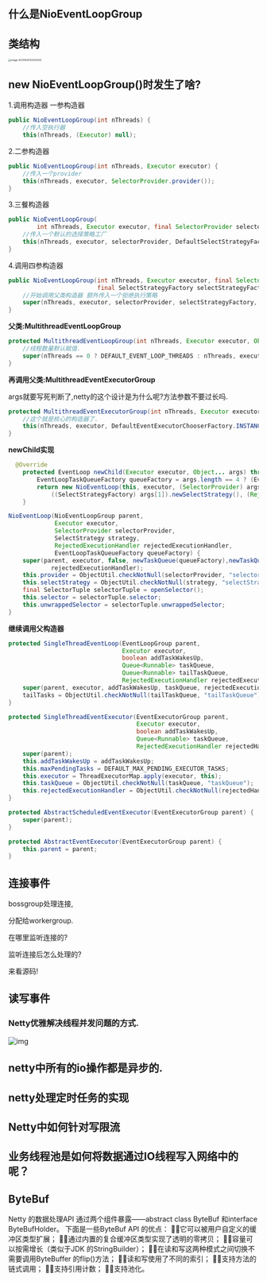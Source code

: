 ## 什么是NioEventLoopGroup



## 类结构

<img src="C:\Users\lufengxiang\AppData\Roaming\Typora\typora-user-images\image-20210425152552042.png" alt="image-20210425152552042" style="zoom: 33%;" />

## new NioEventLoopGroup()时发生了啥?

1.调用构造器 一参构造器

```java
public NioEventLoopGroup(int nThreads) {
    //传入空执行器
    this(nThreads, (Executor) null);
```

2.二参构造器

```java
public NioEventLoopGroup(int nThreads, Executor executor) {
    //传入一个provider
    this(nThreads, executor, SelectorProvider.provider());
}
```

3.三餐构造器

```java
public NioEventLoopGroup(
        int nThreads, Executor executor, final SelectorProvider selectorProvider) {
    //传入一个默认的选择策略工厂
    this(nThreads, executor, selectorProvider, DefaultSelectStrategyFactory.INSTANCE);
}
```

4.调用四参构造器

```java
public NioEventLoopGroup(int nThreads, Executor executor, final SelectorProvider selectorProvider,
                         final SelectStrategyFactory selectStrategyFactory) {
    //开始调用父类构造器 额外传入一个拒绝执行策略
    super(nThreads, executor, selectorProvider, selectStrategyFactory, RejectedExecutionHandlers.reject());
}
```

**父类:MultithreadEventLoopGroup**

```java
protected MultithreadEventLoopGroup(int nThreads, Executor executor, Object... args) {
    //线程数量默认赋值.
    super(nThreads == 0 ? DEFAULT_EVENT_LOOP_THREADS : nThreads, executor, args);
}
```

**再调用父类:MultithreadEventExecutorGroup**

args就要写死判断了,netty的这个设计是为什么呢?方法参数不要过长吗.

```java
protected MultithreadEventExecutorGroup(int nThreads, Executor executor, Object... args) {
	//这个就是核心的构造器了.
    this(nThreads, executor, DefaultEventExecutorChooserFactory.INSTANCE, args);
}
```

**newChild实现**

```java
  @Override
    protected EventLoop newChild(Executor executor, Object... args) throws Exception {
        EventLoopTaskQueueFactory queueFactory = args.length == 4 ? (EventLoopTaskQueueFactory) args[3] : null;
        return new NioEventLoop(this, executor, (SelectorProvider) args[0],
            ((SelectStrategyFactory) args[1]).newSelectStrategy(), (RejectedExecutionHandler) args[2], queueFactory);
    }
```

```java
NioEventLoop(NioEventLoopGroup parent, 
             Executor executor, 
             SelectorProvider selectorProvider,
             SelectStrategy strategy, 
             RejectedExecutionHandler rejectedExecutionHandler,
             EventLoopTaskQueueFactory queueFactory) {
    super(parent, executor, false, newTaskQueue(queueFactory),newTaskQueue(queueFactory),
            rejectedExecutionHandler);
    this.provider = ObjectUtil.checkNotNull(selectorProvider, "selectorProvider");
    this.selectStrategy = ObjectUtil.checkNotNull(strategy, "selectStrategy");
    final SelectorTuple selectorTuple = openSelector();
    this.selector = selectorTuple.selector;
    this.unwrappedSelector = selectorTuple.unwrappedSelector;
}
```

**继续调用父构造器**

```java
protected SingleThreadEventLoop(EventLoopGroup parent, 
                                Executor executor,
                                boolean addTaskWakesUp, 
                                Queue<Runnable> taskQueue, 
                                Queue<Runnable> tailTaskQueue,
                                RejectedExecutionHandler rejectedExecutionHandler) {
    super(parent, executor, addTaskWakesUp, taskQueue, rejectedExecutionHandler);
    tailTasks = ObjectUtil.checkNotNull(tailTaskQueue, "tailTaskQueue");
}
```

```java
protected SingleThreadEventExecutor(EventExecutorGroup parent, 
                                    Executor executor,
                                    boolean addTaskWakesUp, 
                                    Queue<Runnable> taskQueue,
                                    RejectedExecutionHandler rejectedHandler) {
    super(parent);
    this.addTaskWakesUp = addTaskWakesUp;
    this.maxPendingTasks = DEFAULT_MAX_PENDING_EXECUTOR_TASKS;
    this.executor = ThreadExecutorMap.apply(executor, this);
    this.taskQueue = ObjectUtil.checkNotNull(taskQueue, "taskQueue");
    this.rejectedExecutionHandler = ObjectUtil.checkNotNull(rejectedHandler, "rejectedHandler");
}
```

```java
protected AbstractScheduledEventExecutor(EventExecutorGroup parent) {
    super(parent);
}
```

```java
protected AbstractEventExecutor(EventExecutorGroup parent) {
    this.parent = parent;
}
```



## 连接事件

bossgroup处理连接,

分配给workergroup.

在哪里监听连接的?

监听连接后怎么处理的?

来看源码!



## 读写事件



### Netty优雅解决线程并发问题的方式.

![img](https://img-blog.csdnimg.cn/20190613201957781.png?x-oss-process=image/watermark,type_ZmFuZ3poZW5naGVpdGk,shadow_10,text_aHR0cHM6Ly9ibG9nLmNzZG4ubmV0L3FxXzM3OTA5NTA4,size_16,color_FFFFFF,t_70)



## netty中所有的io操作都是异步的.



## netty处理定时任务的实现



## Netty中如何针对写限流



## 业务线程池是如何将数据通过IO线程写入网络中的呢？



## ByteBuf

Netty 的数据处理API 通过两个组件暴露——abstract class ByteBuf 和interface
ByteBufHolder。
下面是一些ByteBuf API 的优点：
它可以被用户自定义的缓冲区类型扩展；
通过内置的复合缓冲区类型实现了透明的零拷贝；
容量可以按需增长（类似于JDK 的StringBuilder）；
在读和写这两种模式之间切换不需要调用ByteBuffer 的flip()方法；
读和写使用了不同的索引；
支持方法的链式调用；
支持引用计数；
支持池化。